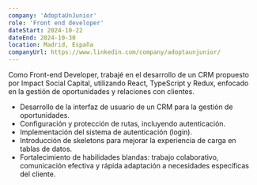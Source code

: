 ```yaml
---
company: 'AdoptaUnJunior'
role: 'Front end developer'
dateStart: 2024-10-22
dateEnd: 2024-10-30
location: Madrid, España
companyUrl: https://www.linkedin.com/company/adoptaunjunior/
---
```


Como Front-end Developer, trabajé en el desarrollo de un CRM propuesto por Impact Social Capital, utilizando React, TypeScript y Redux, enfocado en la gestión de oportunidades y relaciones con clientes.

- Desarrollo de la interfaz de usuario de un CRM para la gestión de oportunidades.
- Configuración y protección de rutas, incluyendo autenticación.
- Implementación del sistema de autenticación (login).
- Introducción de skeletons para mejorar la experiencia de carga en tablas de datos.
- Fortalecimiento de habilidades blandas: trabajo colaborativo, comunicación efectiva y rápida adaptación a necesidades específicas del cliente.
